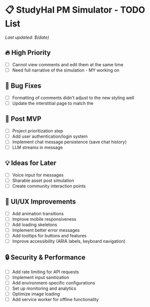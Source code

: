 # 📋 StudyHal PM Simulator - TODO List

*Last updated: $(date)* 

## 🔥 High Priority
- [ ] Cannot view comments and edit them at the same time
- [ ] Need full narrative of the simulation - MY working on

## 🐛 Bug Fixes
- [ ] Formatting of comments didn't adjust to the new styling well
- [ ] Update the interstitial page to match the 

## 🚀 Post MVP
- [ ] Project prioritization step
- [ ] Add user authentication/login system
- [ ] Implement chat message persistence (save chat history)
- [ ] LLM streams in message

## 💡 Ideas for Later
- [ ] Voice input for messages
- [ ] Sharable asset post simulation
- [ ] Create community interaction points

## 🎨 UI/UX Improvements
- [ ] Add animation transitions
- [ ] Improve mobile responsiveness
- [ ] Add loading skeletons
- [ ] Implement better error messages
- [ ] Add tooltips for buttons and features
- [ ] Improve accessibility (ARIA labels, keyboard navigation)

## 🔒 Security & Performance
- [ ] Add rate limiting for API requests
- [ ] Implement input sanitization
- [ ] Add environment-specific configurations
- [ ] Set up monitoring and analytics
- [ ] Optimize image loading
- [ ] Add service worker for offline functionality

